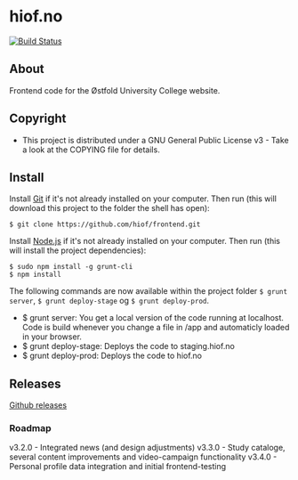 # hiof.no

[![Build Status](https://travis-ci.org/hiof/frontend.svg?branch=master)](https://travis-ci.org/hiof/frontend)

## About

Frontend code for the Østfold University College website.


## Copyright

- This project is distributed under a  GNU General Public License v3 - Take a look at the COPYING file for details. 


## Install


Install [Git](http://git-scm.com) if it's not already installed on your computer. Then run (this will download this project to the folder the shell has open):

    $ git clone https://github.com/hiof/frontend.git


Install [Node.js](http://nodejs.org) if it's not already installed on your computer. Then run (this will install the project dependencies):

    $ sudo npm install -g grunt-cli
    $ npm install


The following commands are now available within the project folder `$ grunt server`, `$ grunt deploy-stage` og `$ grunt deploy-prod`. 

- $ grunt server: You get a local version of the code running at localhost. Code is build whenever you change a file in /app and automaticly loaded in your browser.
- $ grunt deploy-stage: Deploys the code to staging.hiof.no
- $ grunt deploy-prod: Deploys the code to hiof.no


## Releases

[Github releases](https://github.com/hiof/frontend/releases)

### Roadmap

v3.2.0 - Integrated news (and design adjustments)
v3.3.0 - Study cataloge, several content improvements and video-campaign functionality
v3.4.0 - Personal profile data integration and initial frontend-testing
